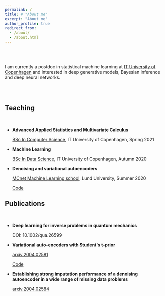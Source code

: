 ```yaml
---
permalink: /
title: # "About me"
excerpt: "About me"
author_profile: true
redirect_from: 
  - /about/
  - /about.html
---
```


<br />
<br />

I am currently a postdoc in statistical machine learning at [IT University of Copenhagen](https://www.itu.dk/) and interested in deep generative models, Bayesian inference and deep neural networks.


<br />
<br />



## Teaching
<br />

* **Advanced Applied Statistics and Multivariate Calculus**

  [BSc In Computer Science](https://learnit.itu.dk/course/view.php?id=3020374), IT University of Copenhagen, Spring 2021


* **Machine Learning**

  [BSc In Data Science](https://learnit.itu.dk/local/coursebase/view.php?ciid=535), IT University of Copenhagen, Autumn 2020
  
  
* **Denoising and variational autoencoders**

  [MCnet Machine Learning school](https://indico.cern.ch/event/910548/), Lund University, Summer 2020 
  
  [Code](https://github.com/najmehabiri/MCnet_ML_school)

 

## Publications
<br />

* **Deep learning for inverse problems in quantum mechanics**
 
  DOI: 10.1002/qua.26599

* **Variational auto-encoders with Student's t-prior**

  [arxiv.2004.02581](https://arxiv.org/abs/2004.02581)
  
  [Code](https://github.com/najmehabiri/vae-st)

* **Establishing strong imputation performance of a denoising autoencoder in a wide range of missing data problems** 

   [arxiv.2004.02584](https://arxiv.org/abs/2004.02584)
   
   
   
   
   
   
   
   
   
   <br /><br /><br /><br /><br /><br /><br /><br /><br />
   
   
   
   
